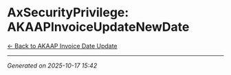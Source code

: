 # AxSecurityPrivilege: AKAAPInvoiceUpdateNewDate

[← Back to AKAAP Invoice Date Update](../README.md)

---

*Generated on 2025-10-17 15:42*
